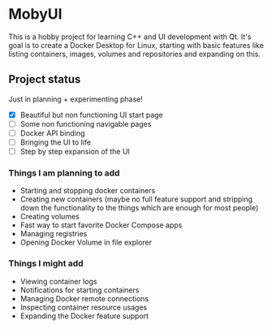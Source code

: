 # MobyUI
This is a hobby project for learning C++ and UI development with Qt. It's goal is to create a Docker Desktop for Linux, starting with basic features like listing containers, images, volumes and repositories and expanding on this.

## Project status

Just in planning + experimenting phase!

- [x] Beautiful but non functioning UI start page
- [ ] Some non functioning navigable pages
- [ ] Docker API binding
- [ ] Bringing the UI to life
- [ ] Step by step expansion of the UI

### Things I am planning to add

- Starting and stopping docker containers
- Creating new containers (maybe no full feature support and stripping down the functionality to the things which are enough for most people)
- Creating volumes
- Fast way to start favorite Docker Compose apps
- Managing registries
- Opening Docker Volume in file explorer

### Things I might add

- Viewing container logs
- Notifications for starting containers
- Managing Docker remote connections 
- Inspecting container resource usages
- Expanding the Docker feature support
